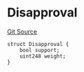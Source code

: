 # Disapproval
[Git Source](https://github.com/llama-community/vertex-v1/blob/bebc34645ed954bf693ee3ddf5ddd21359ce35fc/src/utils/Structs.sol)


```solidity
struct Disapproval {
    bool support;
    uint248 weight;
}
```

